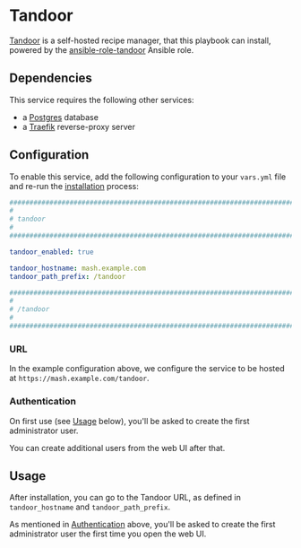 # Tandoor

[Tandoor](https://docs.tandoor.dev/) is a self-hosted recipe manager, that this playbook can install, powered by the [ansible-role-tandoor](https://github.com/IUCCA/ansible-role-tandoor) Ansible role.


## Dependencies

This service requires the following other services:
- a [Postgres](postgres.md) database
- a [Traefik](traefik.md) reverse-proxy server


## Configuration

To enable this service, add the following configuration to your `vars.yml` file and re-run the [installation](../installing.md) process:

```yaml
########################################################################
#                                                                      #
# tandoor                                                              #
#                                                                      #
########################################################################

tandoor_enabled: true

tandoor_hostname: mash.example.com
tandoor_path_prefix: /tandoor

########################################################################
#                                                                      #
# /tandoor                                                             #
#                                                                      #
########################################################################
```

### URL

In the example configuration above, we configure the service to be hosted at `https://mash.example.com/tandoor`.

### Authentication

On first use (see [Usage](#usage) below), you'll be asked to create the first administrator user.

You can create additional users from the web UI after that.


## Usage

After installation, you can go to the Tandoor URL, as defined in `tandoor_hostname` and `tandoor_path_prefix`.

As mentioned in [Authentication](#authentication) above, you'll be asked to create the first administrator user the first time you open the web UI.
